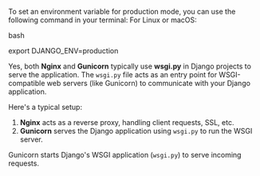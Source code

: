 


To set an environment variable for production mode, you can use the following command in your terminal:
For Linux or macOS:

bash

export DJANGO_ENV=production



Yes, both **Nginx** and **Gunicorn** typically use **wsgi.py** in Django projects to serve the application. The `wsgi.py` file acts as an entry point for WSGI-compatible web servers (like Gunicorn) to communicate with your Django application.

Here's a typical setup:
1. **Nginx** acts as a reverse proxy, handling client requests, SSL, etc.
2. **Gunicorn** serves the Django application using `wsgi.py` to run the WSGI server.
   
Gunicorn starts Django's WSGI application (`wsgi.py`) to serve incoming requests.

